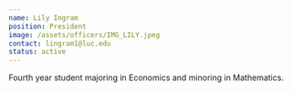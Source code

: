 ```yaml
---
name: Lily Ingram 
position: President
image: /assets/officers/IMG_LILY.jpeg
contact: lingram1@luc.edu
status: active
---
```


Fourth year student majoring in Economics and minoring in Mathematics.
